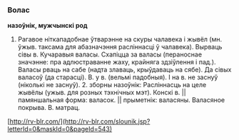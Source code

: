 ### Волас
**назоўнік, мужчынскі род**

1. Рагавое ніткападобнае ўтварэнне на скуры чалавека і жывёл (мн. ўжыв. таксама для абазначэння расліннасці ў чалавека). Вырваць сівы в. Кучаравыя валасы. Схапіцца за валасы (пераноснае значэнне: пра адлюстраванне жаху, крайняга здзіўлення і пад.). Валасы рваць на сабе (надта злаваць, крыўдаваць на сябе). Да сівых валасоў (да старасці). В. у в. (вельмі падобныя). І на в. не заснуў (ніколькі не заснуў). 2. зборны назоўнік: Расліннасць на целе жывёлы (ужыв. для розных тэхнічных мэт). Конскі в. || памяншальная форма: валасок. || прыметнік: валасяны. Валасяное покрыва. В. матрац.

<a rel="author">[http://rv-blr.com/](http://rv-blr.com/slounik.jsp?letterId=0&maskId=0&pageId=543)</a>
